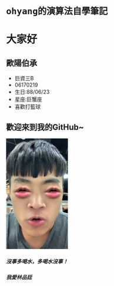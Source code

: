 # `ohyang的演算法自學筆記`
# 大家好

## 歐陽伯承
* 巨資三B
* 06170219
* 生日:88/06/23
* 星座:巨蟹座
* 喜歡打籃球
 
## 歡迎來到我的GitHub~

<img src='https://github.com/dustinoy/ohyang/blob/master/%E8%87%AA%E6%8B%8D.jpg' height=300 weight =300>

##### 沒事多喝水，多喝水沒事！
##### 我愛林品廷

